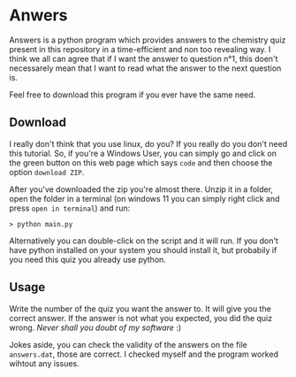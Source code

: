 # Anwers
Answers is a python program which provides answers to the chemistry quiz present in this repository in a time-efficient and non too revealing way. I think we all can agree that if I want the answer to question n°1, this doen't necessarely mean that I want to read what the answer to the next question is.

Feel free to download this program if you ever have the same need.

## Download
I really don't think that you use linux, do you? If you really do you don't need this tutorial. So, if you're a Windows User, you can simply go and click on the green button on this web page which says `code` and then choose the option `download ZIP`.

After you've downloaded the zip you're almost there. Unzip it in a folder, open the folder in a terminal (on windows 11 you can simply right click and press `open in terminal`) and run:

```batch
> python main.py
```

Alternatively you can double-click on the script and it will run. If you don't have python installed on your system you should install it, but probabily if you need this quiz you already use python.

## Usage
Write the number of the quiz you want the answer to. It will give you the correct answer. If the answer is not what you expected, you did the quiz wrong. *Never shall you doubt of my software* :)

Jokes aside, you can check the validity of the answers on the file `answers.dat`, those are correct. I checked myself and the program worked wihtout any issues.
